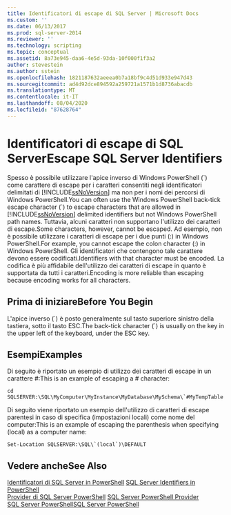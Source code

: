 ```yaml
---
title: Identificatori di escape di SQL Server | Microsoft Docs
ms.custom: ''
ms.date: 06/13/2017
ms.prod: sql-server-2014
ms.reviewer: ''
ms.technology: scripting
ms.topic: conceptual
ms.assetid: 8a73e945-daa6-4e5d-93da-10f000f1f3a2
author: stevestein
ms.author: sstein
ms.openlocfilehash: 1821187632aeeea0b7a18bf9c4d51d933e947d43
ms.sourcegitcommit: ad4d92dce894592a259721a1571b1d8736abacdb
ms.translationtype: MT
ms.contentlocale: it-IT
ms.lasthandoff: 08/04/2020
ms.locfileid: "87628764"
---
```

# <a name="escape-sql-server-identifiers"></a><span data-ttu-id="64ea1-102">Identificatori di escape di SQL Server</span><span class="sxs-lookup"><span data-stu-id="64ea1-102">Escape SQL Server Identifiers</span></span>
  <span data-ttu-id="64ea1-103">Spesso è possibile utilizzare l'apice inverso di Windows PowerShell (\`) come carattere di escape per i caratteri consentiti negli identificatori delimitati di [!INCLUDE[ssNoVersion](../includes/ssnoversion-md.md)] ma non per i nomi dei percorsi di Windows PowerShell.</span><span class="sxs-lookup"><span data-stu-id="64ea1-103">You can often use the Windows PowerShell back-tick escape character (\`) to escape characters that are allowed in [!INCLUDE[ssNoVersion](../includes/ssnoversion-md.md)] delimited identifiers but not Windows PowerShell path names.</span></span> <span data-ttu-id="64ea1-104">Tuttavia, alcuni caratteri non supportano l'utilizzo dei caratteri di escape.</span><span class="sxs-lookup"><span data-stu-id="64ea1-104">Some characters, however, cannot be escaped.</span></span> <span data-ttu-id="64ea1-105">Ad esempio, non è possibile utilizzare i caratteri di escape per i due punti (:) in Windows PowerShell.</span><span class="sxs-lookup"><span data-stu-id="64ea1-105">For example, you cannot escape the colon character (:) in Windows PowerShell.</span></span> <span data-ttu-id="64ea1-106">Gli identificatori che contengono tale carattere devono essere codificati.</span><span class="sxs-lookup"><span data-stu-id="64ea1-106">Identifiers with that character must be encoded.</span></span> <span data-ttu-id="64ea1-107">La codifica è più affidabile dell'utilizzo dei caratteri di escape in quanto è supportata da tutti i caratteri.</span><span class="sxs-lookup"><span data-stu-id="64ea1-107">Encoding is more reliable than escaping because encoding works for all characters.</span></span>  
  
## <a name="before-you-begin"></a><span data-ttu-id="64ea1-108">Prima di iniziare</span><span class="sxs-lookup"><span data-stu-id="64ea1-108">Before You Begin</span></span>  
 <span data-ttu-id="64ea1-109">L'apice inverso (\`) è posto generalmente sul tasto superiore sinistro della tastiera, sotto il tasto ESC.</span><span class="sxs-lookup"><span data-stu-id="64ea1-109">The back-tick character (\`) is usually on the key in the upper left of the keyboard, under the ESC key.</span></span>  
  
## <a name="examples"></a><span data-ttu-id="64ea1-110">Esempi</span><span class="sxs-lookup"><span data-stu-id="64ea1-110">Examples</span></span>  
 <span data-ttu-id="64ea1-111">Di seguito è riportato un esempio di utilizzo dei caratteri di escape in un carattere #:</span><span class="sxs-lookup"><span data-stu-id="64ea1-111">This is an example of escaping a # character:</span></span>  
  
```  
cd SQLSERVER:\SQL\MyComputer\MyInstance\MyDatabase\MySchema\`#MyTempTable  
```  
  
 <span data-ttu-id="64ea1-112">Di seguito viene riportato un esempio dell'utilizzo di caratteri di escape parentesi in caso di specifica (impostazioni locali) come nome del computer:</span><span class="sxs-lookup"><span data-stu-id="64ea1-112">This is an example of escaping the parenthesis when specifying (local) as a computer name:</span></span>  
  
```  
Set-Location SQLSERVER:\SQL\`(local`)\DEFAULT  
```  
  
## <a name="see-also"></a><span data-ttu-id="64ea1-113">Vedere anche</span><span class="sxs-lookup"><span data-stu-id="64ea1-113">See Also</span></span>  
 <span data-ttu-id="64ea1-114">[Identificatori di SQL Server in PowerShell](sql-server-identifiers-in-powershell.md) </span><span class="sxs-lookup"><span data-stu-id="64ea1-114">[SQL Server Identifiers in PowerShell](sql-server-identifiers-in-powershell.md) </span></span>  
 <span data-ttu-id="64ea1-115">[Provider di SQL Server PowerShell](sql-server-powershell-provider.md) </span><span class="sxs-lookup"><span data-stu-id="64ea1-115">[SQL Server PowerShell Provider](sql-server-powershell-provider.md) </span></span>  
 [<span data-ttu-id="64ea1-116">SQL Server PowerShell</span><span class="sxs-lookup"><span data-stu-id="64ea1-116">SQL Server PowerShell</span></span>](sql-server-powershell.md)  
  
  

